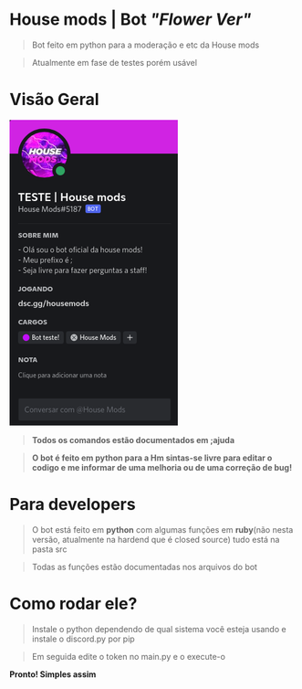 # **House mods | Bot** *"Flower Ver"*

> Bot feito em python para a moderação e etc da House mods

> Atualmente em fase de testes porém usável 

#  **Visão Geral**

![preview](/preview.png)

> **Todos os comandos estão documentados em ;ajuda**

> **O bot é feito em python para a Hm sintas-se livre para editar o codigo e me informar de uma melhoria ou de uma correção de bug!**

# **Para developers**


 > O bot está feito em **python** com algumas funções em **ruby**(não nesta versão, atualmente na hardend que é closed source) tudo está na pasta src 

 > Todas as funções estão documentadas nos arquivos do bot

 # **Como rodar ele?**

> Instale o python dependendo de qual sistema você esteja usando e instale o discord.py por pip

> Em seguida edite o token no main.py e o execute-o

**Pronto! Simples assim**


 
